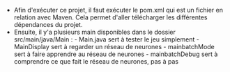 - Afin d'exécuter ce projet, il faut exécuter le pom.xml qui est un fichier en relation avec Maven. Cela permet d'aller télécharger les différentes dépendances du projet.
- Ensuite, il y'a plusieurs main disponibles dans le dossier src/main/java/Main :
        - Main.java sert à tester le jeu simplement
        - MainDisplay sert à regarder un réseau de neurones
        - mainbatchMode sert à faire apprendre au réseau de neurones
        - mainbatchDebug sert à comprendre ce que fait le réseau de neurones, pas à pas
